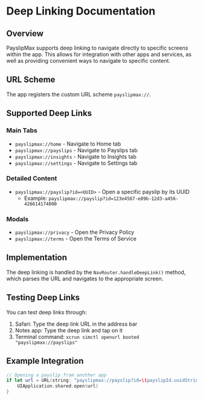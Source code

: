 # Deep Linking Documentation

## Overview
PayslipMax supports deep linking to navigate directly to specific screens within the app. This allows for integration with other apps and services, as well as providing convenient ways to navigate to specific content.

## URL Scheme
The app registers the custom URL scheme `payslipmax://`.

## Supported Deep Links

### Main Tabs
- `payslipmax://home` - Navigate to Home tab
- `payslipmax://payslips` - Navigate to Payslips tab
- `payslipmax://insights` - Navigate to Insights tab
- `payslipmax://settings` - Navigate to Settings tab

### Detailed Content
- `payslipmax://payslip?id=<UUID>` - Open a specific payslip by its UUID
  - Example: `payslipmax://payslip?id=123e4567-e89b-12d3-a456-426614174000`

### Modals
- `payslipmax://privacy` - Open the Privacy Policy
- `payslipmax://terms` - Open the Terms of Service

## Implementation
The deep linking is handled by the `NavRouter.handleDeepLink()` method, which parses the URL and navigates to the appropriate screen.

## Testing Deep Links
You can test deep links through:

1. Safari: Type the deep link URL in the address bar
2. Notes app: Type the deep link and tap on it
3. Terminal command: `xcrun simctl openurl booted "payslipmax://payslips"`

## Example Integration
```swift
// Opening a payslip from another app
if let url = URL(string: "payslipmax://payslip?id=\(payslipId.uuidString)") {
    UIApplication.shared.open(url)
}
``` 